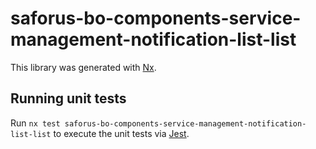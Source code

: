 # saforus-bo-components-service-management-notification-list-list

This library was generated with [Nx](https://nx.dev).

## Running unit tests

Run `nx test saforus-bo-components-service-management-notification-list-list` to execute the unit tests via [Jest](https://jestjs.io).
